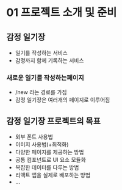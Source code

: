 # 01 프로젝트 소개 및 준비
## 감정 일기장
- 일기를 작성하는 서비스
- 감정까지 함께 기록하는 서비스
### 새로운 일기를 작성하는페이지
- /new 라는 경로를 가짐
- 감정 일기장은 여러개의 페이지로 이루어짐
## 감정 일기장 프로젝트의 목표
- 외부 폰트 사용법
- 이미지 사용법(+최적화)
- 다양한 페이지를 제공하는 방법
- 공통 컴포넌트로 UI 요소 모듈화
- 복잡한 데이터를 다루는 방법
- 리액트 앱을 실제로 배포하는 방법
- ... 
